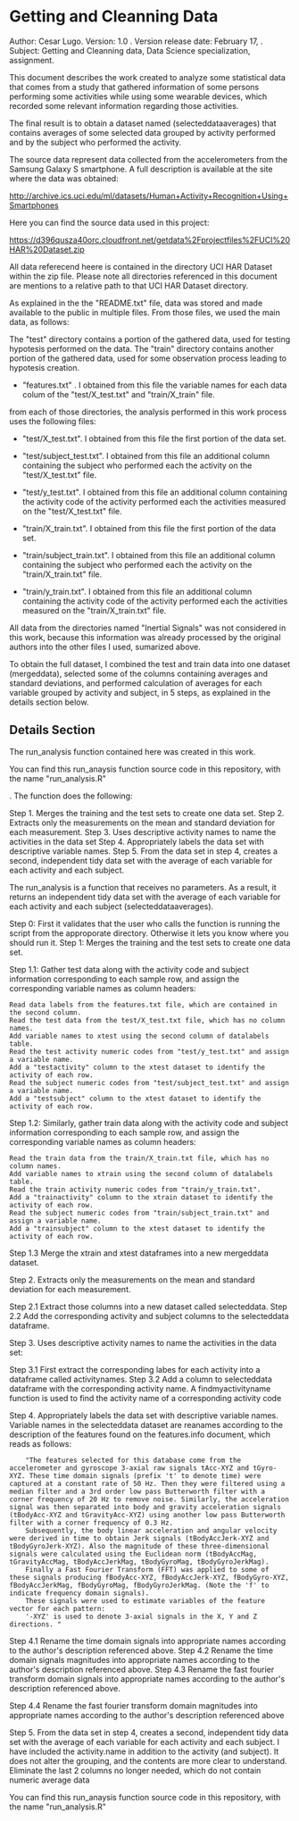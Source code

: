 # Getting and Cleanning Data

Author: Cesar Lugo.
Version: 1.0 .
Version release date: February 17,  .
Subject: Getting and Cleanning data, Data Science specialization, assignment.


This document describes the work created to analyze some statistical data that comes from a study 
that gathered information of some persons performing some activities while using some wearable
devices, which recorded some relevant information regarding those activities.

The final result is to obtain a dataset named (selecteddataaverages) that contains averages of
some selected data grouped by activity performed and by the subject who performed the activity.

The source data represent data collected from the accelerometers from the Samsung Galaxy S smartphone. 
A full description is available at the site where the data was obtained:

http://archive.ics.uci.edu/ml/datasets/Human+Activity+Recognition+Using+Smartphones

Here you can find the source data used in this project:

https://d396qusza40orc.cloudfront.net/getdata%2Fprojectfiles%2FUCI%20HAR%20Dataset.zip

All data referecend heere is contained in the directory UCI HAR Dataset within the zip file.
Please note all directories referenced in this document are mentions to a relative path to that UCI HAR Dataset directory.

As explained in the the "README.txt" file, data was stored and made available to the public in multiple files. 
From those files, we used the main data, as follows:

The "test" directory contains a portion of the gathered data, used for testing hypotesis performed on the data.
The "train" directory contains another portion of the gathered data, used for some observation process leading to hypotesis creation.
- "features.txt" . I obtained from this file the variable names for each data colum of the "test/X_test.txt" and "train/X_train" file.

from each of those directories, the analysis performed in this work process uses the following files:
- "test/X_test.txt". I obtained from this file the first portion of the data set.
- "test/subject_test.txt". I obtained from this file an additional column containing the subject who performed each the activity on the "test/X_test.txt" file.
- "test/y_test.txt". I obtained from this file an additional column containing the activity code of the activity performed each the activities measured on the "test/X_test.txt" file.

- "train/X_train.txt". I obtained from this file the first portion of the data set.
- "train/subject_train.txt". I obtained from this file an additional column containing the subject who performed each the activity on the "train/X_train.txt" file.
- "train/y_train.txt". I obtained from this file an additional column containing the activity code of the activity performed each the activities measured on the "train/X_train.txt" file.

All data from the directories named "Inertial Signals" was not considered in this work, because this information was already processed by the original authors into the other files I used, sumarized above.

To obtain the full dataset, I combined the test and train data into one dataset (mergeddata), selected some of the columns containing averages and standard deviations, and performed calculation of averages for each variable grouped by activity and subject, in 5 steps, as explained in the details section below.


## Details Section

The run_analysis function contained here was created in this work.

You can find this run_anaysis function source code in this repository, with the name "run_analysis.R"

. The function does the following: 

Step 1. Merges the training and the test sets to create one data set.
Step 2. Extracts only the measurements on the mean and standard deviation for each measurement.
Step 3. Uses descriptive activity names to name the activities in the data set
Step 4. Appropriately labels the data set with descriptive variable names.
Step 5. From the data set in step 4, creates a second, independent tidy data set with the average of each variable for each activity and each subject.

The run_analysis is a function that receives no parameters. As a result, 
it returns an independent tidy data set with the average of each variable for each activity and each subject (selecteddataaverages).
  
Step 0: First it validates that the user who calls the function is running the script from the approporate directory. Otherwise it lets you know where you should run it.
Step 1: Merges the training and the test sets to create one data set.
    
Step 1.1: Gather test data along with the activity code and subject information 
corresponding to each sample row, and assign the corresponding variable names as column headers:
    
	Read data labels from the features.txt file, which are contained in the second column.
	Read the test data from the test/X_test.txt file, which has no column names.
	Add variable names to xtest using the second column of datalabels table.
	Read the test activity numeric codes from "test/y_test.txt" and assign a variable name.
	Add a "testactivity" column to the xtest dataset to identify the activity of each row.
	Read the subject numeric codes from "test/subject_test.txt" and assign a variable name.
	Add a "testsubject" column to the xtest dataset to identify the activity of each row.

Step 1.2: Similarly, gather train data along with the activity code and subject information 
corresponding to each sample row, and assign the corresponding variable names as column headers:
    
	Read the train data from the train/X_train.txt file, which has no column names.
	Add variable names to xtrain using the second column of datalabels table.
	Read the train activity numeric codes from "train/y_train.txt".
	Add a "trainactivity" column to the xtrain dataset to identify the activity of each row.
	Read the subject numeric codes from "train/subject_train.txt" and assign a variable name.
	Add a "trainsubject" column to the xtest dataset to identify the activity of each row.

Step 1.3 Merge the xtrain and xtest dataframes into a new mergeddata dataset.	

Step 2. Extracts only the measurements on the mean and standard deviation for each measurement.

Step 2.1 Extract those columns into a new dataset called selecteddata.
Step 2.2 Add the corresponding activity and subject columns to the selecteddata dataframe.
    
Step 3. Uses descriptive activity names to name the activities in the data set:
  
Step 3.1 First extract the corresponding labes for each activity into a dataframe called activitynames.
Step 3.2 Add a column to selecteddata dataframe with the corresponding activity name. A findmyactivityname function is used to find the activity name of a corresponding activity code
    
Step 4. Appropriately labels the data set with descriptive variable names.
Variable names in the selecteddata dataset are reanames according to the description of the features found on the features.info document, which reads as follows:
    
		"The features selected for this database come from the accelerometer and gyroscope 3-axial raw signals tAcc-XYZ and tGyro-XYZ. These time domain signals (prefix 't' to denote time) were captured at a constant rate of 50 Hz. Then they were filtered using a median filter and a 3rd order low pass Butterworth filter with a corner frequency of 20 Hz to remove noise. Similarly, the acceleration signal was then separated into body and gravity acceleration signals (tBodyAcc-XYZ and tGravityAcc-XYZ) using another low pass Butterworth filter with a corner frequency of 0.3 Hz. 
		Subsequently, the body linear acceleration and angular velocity were derived in time to obtain Jerk signals (tBodyAccJerk-XYZ and tBodyGyroJerk-XYZ). Also the magnitude of these three-dimensional signals were calculated using the Euclidean norm (tBodyAccMag, tGravityAccMag, tBodyAccJerkMag, tBodyGyroMag, tBodyGyroJerkMag). 
		Finally a Fast Fourier Transform (FFT) was applied to some of these signals producing fBodyAcc-XYZ, fBodyAccJerk-XYZ, fBodyGyro-XYZ, fBodyAccJerkMag, fBodyGyroMag, fBodyGyroJerkMag. (Note the 'f' to indicate frequency domain signals). 
		These signals were used to estimate variables of the feature vector for each pattern:  
		'-XYZ' is used to denote 3-axial signals in the X, Y and Z directions. "
    
Step 4.1 Rename the time domain signals into appropriate names according to the author's description referenced above.
Step 4.2 Rename the time domain signals magnitudes into appropriate names according to the author's description referenced above.
Step 4.3 Rename the fast fourier transform domain signals into appropriate names according to the author's description referenced above.

Step 4.4 Rename the fast fourier transform domain magnitudes into appropriate names according to the author's description referenced above

Step 5. From the data set in step 4, creates a second, independent tidy data set with the average of each variable for each activity and each subject.
I have included the activity.name in addition to the activity (and subject). It does not alter the grouping, and the contents are more clear to understand.
Eliminate the last 2 columns no longer needed, which do not contain numeric average data

You can find this run_anaysis function source code in this repository, with the name "run_analysis.R"